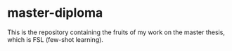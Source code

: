 # master-diploma
This is the repository containing the fruits of my work on the master thesis, which is FSL (few-shot learning).
